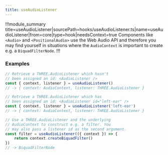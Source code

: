 ```yaml
---
title: useAudioListener
---
```


!!!module_summary title=useAudioListener|sourcePath=hooks/useAudioListener.ts|name=useAudioListener|from=core|type=hook|needsContext=true
Components like `<Audio>` and `<PositionalAudio>` use the Web Audio API and therefore you may find yourself in situations where the `AudioContext` is important to create e.g. a `BiquadFilterNode`.
!!!

### Examples <!-- omit in toc -->

```ts
// Retrieve a THREE.AudioListener which hasn't
// been assigned an id: <AudioListener />
const { context, listener } = useAudioListener()
// -> { context: AudioContext, listener: THREE.AudioListener }

// Retrieve a THREE.AudioListener which has
// been assigned an id: <AudioListener id="left-ear" />
const { context, listener } = useAudioListener('left-ear')
// -> { context: AudioContext, listener: THREE.AudioListener }

// Use a THREE.AudioListener and the underlying
// AudioContext to construct e.g. a filter. You
// may also pass a listener id as the second argument.
const filter = useAudioListener(({ context }) => {
	return context.createBiquadFilter()
})
// -> BiquadFilterNode
```
